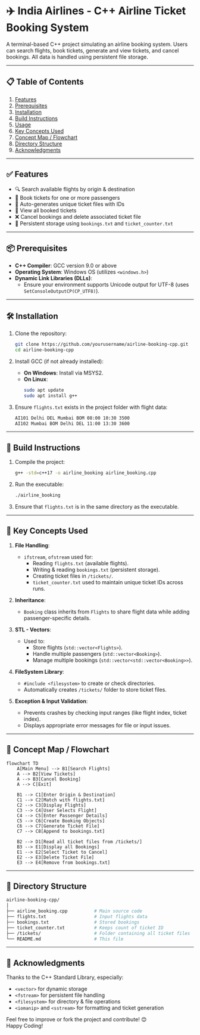 # ✈️ India Airlines - C++ Airline Ticket Booking System

A terminal-based C++ project simulating an airline booking system. Users can search flights, book tickets, generate and view tickets, and cancel bookings. All data is handled using persistent file storage.

---

## 📋 Table of Contents
1. [Features](#features)
2. [Prerequisites](#prerequisites)
3. [Installation](#installation)
4. [Build Instructions](#build-instructions)
5. [Usage](#usage)
6. [Key Concepts Used](#key-concepts-used)
7. [Concept Map / Flowchart](#concept-map--flowchart)
8. [Directory Structure](#directory-structure)
9. [Acknowledgments](#acknowledgments)

---

## ✅ Features

- 🔍 Search available flights by origin & destination
- 🧾 Book tickets for one or more passengers
- 📄 Auto-generates unique ticket files with IDs
- 👥 View all booked tickets
- ❌ Cancel bookings and delete associated ticket file
- 💾 Persistent storage using `bookings.txt` and `ticket_counter.txt`

---

## 📦 Prerequisites

- **C++ Compiler**: GCC version 9.0 or above
- **Operating System**: Windows OS (utilizes `<windows.h>`)
- **Dynamic Link Libraries (DLLs)**:
  - Ensure your environment supports Unicode output for UTF-8 (uses `SetConsoleOutputCP(CP_UTF8)`).

---

## 🛠️ Installation

1. Clone the repository:
   ```bash
   git clone https://github.com/yourusername/airline-booking-cpp.git
   cd airline-booking-cpp
   ```

2. Install GCC (if not already installed):
   - **On Windows**: Install via MSYS2.
   - **On Linux**:
     ```bash
     sudo apt update
     sudo apt install g++
     ```

3. Ensure `flights.txt` exists in the project folder with flight data:
   ```txt
   AI101 Delhi DEL Mumbai BOM 08:00 10:30 3500
   AI102 Mumbai BOM Delhi DEL 11:00 13:30 3600
   ```

---

## 🔧 Build Instructions

1. Compile the project:
   ```bash
   g++ -std=c++17 -o airline_booking airline_booking.cpp
   ```

2. Run the executable:
   ```bash
   ./airline_booking
   ```

3. Ensure that `flights.txt` is in the same directory as the executable.

---

## 🧠 Key Concepts Used

1. **File Handling**:
   - `ifstream`, `ofstream` used for:
     - Reading `flights.txt` (available flights).
     - Writing & reading `bookings.txt` (persistent storage).
     - Creating ticket files in `/tickets/`.
     - `ticket_counter.txt` used to maintain unique ticket IDs across runs.

2. **Inheritance**:
   - `Booking` class inherits from `Flights` to share flight data while adding passenger-specific details.

3. **STL - Vectors**:
   - Used to:
     - Store flights (`std::vector<Flights>`).
     - Handle multiple passengers (`std::vector<Booking>`).
     - Manage multiple bookings (`std::vector<std::vector<Booking>>`).

4. **FileSystem Library**:
   - `#include <filesystem>` to create or check directories.
   - Automatically creates `/tickets/` folder to store ticket files.

5. **Exception & Input Validation**:
   - Prevents crashes by checking input ranges (like flight index, ticket index).
   - Displays appropriate error messages for file or input issues.

---

## 🧭 Concept Map / Flowchart

```mermaid
flowchart TD
    A[Main Menu] --> B1[Search Flights]
    A --> B2[View Tickets]
    A --> B3[Cancel Booking]
    A --> C[Exit]

    B1 --> C1[Enter Origin & Destination]
    C1 --> C2[Match with flights.txt]
    C2 --> C3[Display Flights]
    C3 --> C4[User Selects Flight]
    C4 --> C5[Enter Passenger Details]
    C5 --> C6[Create Booking Objects]
    C6 --> C7[Generate Ticket File]
    C7 --> C8[Append to bookings.txt]

    B2 --> D1[Read all ticket files from /tickets/]
    B3 --> E1[Display all Bookings]
    E1 --> E2[Select Ticket to Cancel]
    E2 --> E3[Delete Ticket File]
    E3 --> E4[Remove from bookings.txt]
```

---

## 📁 Directory Structure

```bash
airline-booking-cpp/
│
├── airline_booking.cpp          # Main source code
├── flights.txt                  # Input flights data
├── bookings.txt                 # Stored bookings
├── ticket_counter.txt           # Keeps count of ticket ID
├── /tickets/                    # Folder containing all ticket files
└── README.md                    # This file
```

---

## 🙌 Acknowledgments

Thanks to the C++ Standard Library, especially:
- `<vector>` for dynamic storage
- `<fstream>` for persistent file handling
- `<filesystem>` for directory & file operations
- `<iomanip>` and `<sstream>` for formatting and ticket generation

Feel free to improve or fork the project and contribute! 😊  
Happy Coding!